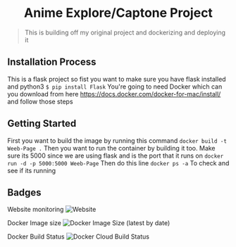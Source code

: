 <h1 align="center">Anime Explore/Captone Project </h1>

> This is building off my original project and dockerizing and deploying it


## Installation Process
This is a flask project so fist you want to make sure you have flask installed and python3
```$ pip install Flask```
You're going to need Docker which can you download from here https://docs.docker.com/docker-for-mac/install/ and follow those steps

## Getting Started
First you want to build the image by running this command
```docker build -t Weeb-Page .```
Then you want to run the container by building it too. Make sure its 5000 since we are using flask and is the port that it runs on
```docker run -d -p 5000:5000 Weeb-Page```
Then do this line ```docker ps -a``` To check and see if its running

## Badges
Website monitoring ![Website](https://img.shields.io/website?down_message=offline&up_color=blue&up_message=online&url=https%3A%2F%2Fcapstone.dev.xurdahvo.me%2F)

Docker Image size ![Docker Image Size (latest by date)](https://img.shields.io/docker/image-size/rasenku/capstone?sort=date)

Docker Build Status ![Docker Cloud Build Status](https://img.shields.io/docker/cloud/build/rasenku/capstone)
